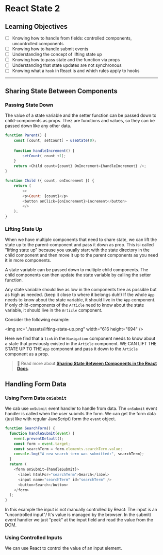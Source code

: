 # React State 2

## Learning Objectives

  - [ ] Knowing how to handle from fields: controlled components, uncontrolled components
  - [ ] Knowing how to handle submit events
  - [ ] Understanding the concept of lifting state up
  - [ ] Knowing how to pass state and the function via props
  - [ ] Understanding that state updates are not synchronous
  - [ ] Knowing what a `hook` in React is and which rules apply to hooks

---

## Sharing State Between Components

### Passing State Down

The value of a state variable and the setter function can be passed down to child-components as props.
Thez are functions and values, so they can be passed down like any other data.

```js
function Parent() {
    const [count, setCount] = useState(0);

    function handleIncrement() {
        setCount( count +1);
    }
    return <Child count={count} OnIncrement={handleIncrement} />;
}
```

```js
function Child ({ count, onIncrement }) {
    return (
        <>
        <p>Count: {count}</p>
        <button onClick={onIncrement}>increment</button>
        </>
    );
}
```

### Lifting State Up

When we have multiple components that need to share state, we can lift the state up to the parent-component and pass it down as prop.
This isi called "lifting state up" because you usually start with 
the state directory in the child component and then move it up to the parent components as you need it in more components.

A state variable can be passed down to multiple child components. The child components can then update the state variable by calling the setter function.

Any state variable should live as low in the components tree as possible but as high as needed. (keep it close to where it belongs duh!)
If the whole `App` needs to know about the state variable, it should live in the `App` component. If
only child-components of the `Article`  need to know about the state variable, it should live in the `Article` component.

Consider the following example:

<img src="./assets/lifting-state-up.png" width="616 height="694" />

Here we find that a `link` in the `Navigation` component needs to know about a state that previously
existed in the `Article` component. WE CAN LIFT THE STATE UP TO THE `App` component and pass it down 
to the `Article` component as a prop.

> 📙 Read more about 
> [**Sharing State Between Components in the React Docs**](https://beta.reactjs.org/learn/sharing-state-between-components).


## Handling Form Data

### Using Form Data `onSubmit`

We cab use `onSubmit` event handler to handle from data. The `onSubmit` event handler is called
when the user submits the form. We can get the form data (just like with regular JavaScript) form 
the `event` object.

```js
function SearchForm() {
  function handleSubmit(event) {
    event.preventDefault();
    const form = event.target;
    const searchTerm = form.elements.searchTerm.value;
    console.log("A new search term was submitted:", searchTerm);
  }
  return (
    <form onSubmit={handleSubmit}>
      <label htmlFor="searchTerm">Search</label>
      <input name="searchTerm" id="searchTerm" />
      <button>Search</button>
    </form>
  );
}
```

In this example the input is not manually controlled by React: The input is an
"uncontrolled input"/ It's value is managed by the browser. In the submitt event handler we just
"peek" at the input field and read the value from the DOM.

### Using Controlled Inputs

We can use React to control the value of an input element.